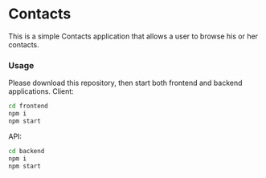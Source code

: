 # Contacts

This is a simple Contacts application that allows a user to browse his or her contacts.

### Usage
Please download this repository, then start both frontend and backend applications.
Client:
```bash
cd frontend
npm i
npm start
```
API:
```bash
cd backend
npm i
npm start
```
